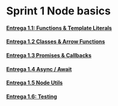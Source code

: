 # Sprint 1 Node basics

#### [Entrega 1.1: Functions & Template Literals](https://github.com/danimorera/Sprint1/blob/main/Entrega1.js)

#### [Entrega 1.2 Classes & Arrow Functions](https://github.com/danimorera/Sprint1/blob/main/Entrega2.js)

#### [Entrega 1.3 Promises & Callbacks](https://github.com/danimorera/Sprint1/blob/main/Entrega3.js)

#### [Entrega 1.4 Async / Await](https://github.com/danimorera/Sprint1/blob/main/Entrega4.js)

#### [Entrega 1.5 Node Utils](https://github.com/danimorera/Sprint1/tree/main/entrega5)
#### [Entrega 1.6: Testing](https://github.com/danimorera/Sprint1/tree/main/entrega5)